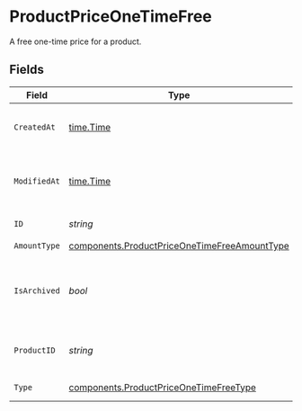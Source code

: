 # ProductPriceOneTimeFree

A free one-time price for a product.


## Fields

| Field                                                                                                        | Type                                                                                                         | Required                                                                                                     | Description                                                                                                  |
| ------------------------------------------------------------------------------------------------------------ | ------------------------------------------------------------------------------------------------------------ | ------------------------------------------------------------------------------------------------------------ | ------------------------------------------------------------------------------------------------------------ |
| `CreatedAt`                                                                                                  | [time.Time](https://pkg.go.dev/time#Time)                                                                    | :heavy_check_mark:                                                                                           | Creation timestamp of the object.                                                                            |
| `ModifiedAt`                                                                                                 | [time.Time](https://pkg.go.dev/time#Time)                                                                    | :heavy_check_mark:                                                                                           | Last modification timestamp of the object.                                                                   |
| `ID`                                                                                                         | *string*                                                                                                     | :heavy_check_mark:                                                                                           | The ID of the price.                                                                                         |
| `AmountType`                                                                                                 | [components.ProductPriceOneTimeFreeAmountType](../../models/components/productpriceonetimefreeamounttype.md) | :heavy_check_mark:                                                                                           | N/A                                                                                                          |
| `IsArchived`                                                                                                 | *bool*                                                                                                       | :heavy_check_mark:                                                                                           | Whether the price is archived and no longer available.                                                       |
| `ProductID`                                                                                                  | *string*                                                                                                     | :heavy_check_mark:                                                                                           | The ID of the product owning the price.                                                                      |
| `Type`                                                                                                       | [components.ProductPriceOneTimeFreeType](../../models/components/productpriceonetimefreetype.md)             | :heavy_check_mark:                                                                                           | The type of the price.                                                                                       |